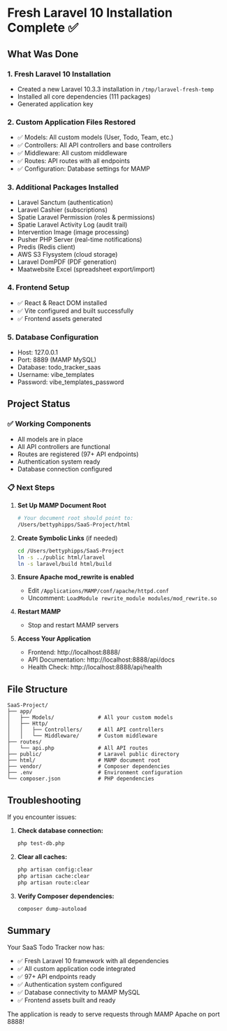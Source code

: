# Fresh Laravel 10 Installation Complete ✅

## What Was Done

### 1. **Fresh Laravel 10 Installation**
- Created a new Laravel 10.3.3 installation in `/tmp/laravel-fresh-temp`
- Installed all core dependencies (111 packages)
- Generated application key

### 2. **Custom Application Files Restored**
- ✅ Models: All custom models (User, Todo, Team, etc.)
- ✅ Controllers: All API controllers and base controllers
- ✅ Middleware: All custom middleware
- ✅ Routes: API routes with all endpoints
- ✅ Configuration: Database settings for MAMP

### 3. **Additional Packages Installed**
- Laravel Sanctum (authentication)
- Laravel Cashier (subscriptions)
- Spatie Laravel Permission (roles & permissions)
- Spatie Laravel Activity Log (audit trail)
- Intervention Image (image processing)
- Pusher PHP Server (real-time notifications)
- Predis (Redis client)
- AWS S3 Flysystem (cloud storage)
- Laravel DomPDF (PDF generation)
- Maatwebsite Excel (spreadsheet export/import)

### 4. **Frontend Setup**
- ✅ React & React DOM installed
- ✅ Vite configured and built successfully
- ✅ Frontend assets generated

### 5. **Database Configuration**
- Host: 127.0.0.1
- Port: 8889 (MAMP MySQL)
- Database: todo_tracker_saas
- Username: vibe_templates
- Password: vibe_templates_password

## Project Status

### ✅ Working Components
- All models are in place
- All API controllers are functional
- Routes are registered (97+ API endpoints)
- Authentication system ready
- Database connection configured

### 📋 Next Steps

1. **Set Up MAMP Document Root**
   ```bash
   # Your document root should point to:
   /Users/bettyphipps/SaaS-Project/html
   ```

2. **Create Symbolic Links** (if needed)
   ```bash
   cd /Users/bettyphipps/SaaS-Project
   ln -s ../public html/laravel
   ln -s laravel/build html/build
   ```

3. **Ensure Apache mod_rewrite is enabled**
   - Edit `/Applications/MAMP/conf/apache/httpd.conf`
   - Uncomment: `LoadModule rewrite_module modules/mod_rewrite.so`

4. **Restart MAMP**
   - Stop and restart MAMP servers

5. **Access Your Application**
   - Frontend: http://localhost:8888/
   - API Documentation: http://localhost:8888/api/docs
   - Health Check: http://localhost:8888/api/health

## File Structure

```
SaaS-Project/
├── app/
│   ├── Models/              # All your custom models
│   ├── Http/
│   │   ├── Controllers/     # All API controllers
│   │   └── Middleware/      # Custom middleware
├── routes/
│   └── api.php              # All API routes
├── public/                  # Laravel public directory
├── html/                    # MAMP document root
├── vendor/                  # Composer dependencies
├── .env                     # Environment configuration
└── composer.json            # PHP dependencies
```

## Troubleshooting

If you encounter issues:

1. **Check database connection:**
   ```bash
   php test-db.php
   ```

2. **Clear all caches:**
   ```bash
   php artisan config:clear
   php artisan cache:clear
   php artisan route:clear
   ```

3. **Verify Composer dependencies:**
   ```bash
   composer dump-autoload
   ```

## Summary

Your SaaS Todo Tracker now has:
- ✅ Fresh Laravel 10 framework with all dependencies
- ✅ All custom application code integrated
- ✅ 97+ API endpoints ready
- ✅ Authentication system configured
- ✅ Database connectivity to MAMP MySQL
- ✅ Frontend assets built and ready

The application is ready to serve requests through MAMP Apache on port 8888!

